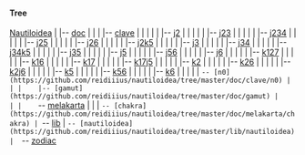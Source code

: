 #### Tree

  [Nautiloidea](https://github.com/reidiiius/nautiloidea)
   | 
   |-- [doc](https://github.com/reidiiius/nautiloidea/tree/master/doc)
   |    |
   |    |-- [clave](https://github.com/reidiiius/nautiloidea/tree/master/doc/clave)
   |    |    |
   |    |    |-- [j2](https://github.com/reidiiius/nautiloidea/tree/master/doc/clave/j2)
   |    |    |
   |    |    |-- [j23](https://github.com/reidiiius/nautiloidea/tree/master/doc/clave/j23)
   |    |    |
   |    |    |-- [j234](https://github.com/reidiiius/nautiloidea/tree/master/doc/clave/j234)
   |    |    |
   |    |    |-- [j25](https://github.com/reidiiius/nautiloidea/tree/master/doc/clave/j25)
   |    |    |
   |    |    |-- [j26](https://github.com/reidiiius/nautiloidea/tree/master/doc/clave/j26)
   |    |    |
   |    |    |-- [j2k5](https://github.com/reidiiius/nautiloidea/tree/master/doc/clave/j2k5)
   |    |    |
   |    |    |-- [j3](https://github.com/reidiiius/nautiloidea/tree/master/doc/clave/j3)
   |    |    |
   |    |    |-- [j34](https://github.com/reidiiius/nautiloidea/tree/master/doc/clave/j34)
   |    |    |
   |    |    |-- [j34k5](https://github.com/reidiiius/nautiloidea/tree/master/doc/clave/j34k5)
   |    |    |
   |    |    |-- [j35](https://github.com/reidiiius/nautiloidea/tree/master/doc/clave/j35)
   |    |    |
   |    |    |-- [j5](https://github.com/reidiiius/nautiloidea/tree/master/doc/clave/j5)
   |    |    |
   |    |    |-- [j56](https://github.com/reidiiius/nautiloidea/tree/master/doc/clave/j56)
   |    |    |
   |    |    |-- [j6](https://github.com/reidiiius/nautiloidea/tree/master/doc/clave/j6)
   |    |    |
   |    |    |-- [k127](https://github.com/reidiiius/nautiloidea/tree/master/doc/clave/k127)
   |    |    |
   |    |    |-- [k16](https://github.com/reidiiius/nautiloidea/tree/master/doc/clave/k16)
   |    |    |
   |    |    |-- [k17](https://github.com/reidiiius/nautiloidea/tree/master/doc/clave/k17)
   |    |    |
   |    |    |-- [k17j5](https://github.com/reidiiius/nautiloidea/tree/master/doc/clave/k17j5)
   |    |    |
   |    |    |-- [k2](https://github.com/reidiiius/nautiloidea/tree/master/doc/clave/k2)
   |    |    |
   |    |    |-- [k26](https://github.com/reidiiius/nautiloidea/tree/master/doc/clave/k26)
   |    |    |
   |    |    |-- [k2j6](https://github.com/reidiiius/nautiloidea/tree/master/doc/clave/k2j6)
   |    |    |
   |    |    |-- [k5](https://github.com/reidiiius/nautiloidea/tree/master/doc/clave/k5)
   |    |    |
   |    |    |-- [k56](https://github.com/reidiiius/nautiloidea/tree/master/doc/clave/k56)
   |    |    |
   |    |    |-- [k6](https://github.com/reidiiius/nautiloidea/tree/master/doc/clave/k6)
   |    |    |
   |    |    `-- [n0](https://github.com/reidiiius/nautiloidea/tree/master/doc/clave/n0)
   |    |
   |    |-- [gamut](https://github.com/reidiiius/nautiloidea/tree/master/doc/gamut)
   |    |
   |    `-- [melakarta](https://github.com/reidiiius/nautiloidea/tree/master/doc/melakarta)
   |         | 
   |         `-- [chakra](https://github.com/reidiiius/nautiloidea/tree/master/doc/melakarta/chakra)
   |
   `-- [lib](https://github.com/reidiiius/nautiloidea/tree/master/lib)
        |
        `-- [nautiloidea](https://github.com/reidiiius/nautiloidea/tree/master/lib/nautiloidea) 
             | 
             `-- [zodiac](https://github.com/reidiiius/nautiloidea/tree/master/lib/nautiloidea/zodiac)
			 
			 
			 